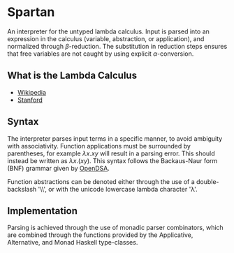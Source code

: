 # Spartan

An interpreter for the untyped lambda calculus. Input is parsed into an expression in the calculus (variable, abstraction, or application), and normalized through $\beta$-reduction. The substitution in reduction steps ensures that free variables are not caught by using explicit $\alpha$-conversion.

## What is the Lambda Calculus

- [Wikipedia](https://en.wikipedia.org/wiki/Lambda_calculus)
- [Stanford](https://plato.stanford.edu/entries/lambda-calculus/)

## Syntax

The interpreter parses input terms in a specific manner, to avoid ambiguity with associativity. Function applications must be surrounded by parentheses, for example $\lambda x.xy$ will result in a parsing error. This should instead be written as $\lambda x.(xy)$. This syntax follows the Backaus-Naur form (BNF) grammar given by [OpenDSA](https://opendsa-server.cs.vt.edu/OpenDSA/Books/PL/html/Syntax.html).

Function abstractions can be denoted either through the use of a double-backslash '\\\\', or with the unicode lowercase lambda character 'λ'.

## Implementation

Parsing is achieved through the use of monadic parser combinators, which are combined through the functions provided by the Applicative, Alternative, and Monad Haskell type-classes.
